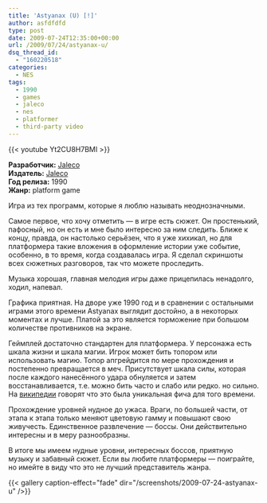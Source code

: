 ```yaml
---
title: 'Astyanax (U) [!]'
author: asfdfdfd
type: post
date: 2009-07-24T12:35:00+00:00
url: /2009/07/24/astyanax-u/
dsq_thread_id:
  - "160220518"
categories:
  - NES
tags:
  - 1990
  - games
  - jaleco
  - nes
  - platformer
  - third-party video
---
```

{{< youtube Yt2CU8H7BMI >}}

**Разработчик:** [Jaleco][1]  
**Издатель:** [Jaleco][1]  
**Год релиза:** 1990  
**Жанр:** platform game

Игра из тех программ, которые я люблю называть неоднозначными.

<!--more-->

Самое первое, что хочу отметить — в игре есть сюжет. Он простенький, пафосный, но он есть и мне было интересно за ним следить. Ближе к концу, правда, он настолько серьёзен, что я уже хихикал, но для платформера такие вложения в оформление истории уже событие, особенно, в то время, когда создавалась игра. Я сделал скриншоты всех сюжетных разговоров, так что можете проследить.

Музыка хорошая, главная мелодия игры даже прицепилась ненадолго, ходил, напевал.

Графика приятная. На дворе уже 1990 год и в сравнении с остальными играми этого времени Astyanax выглядит достойно, а в некоторых моментах и лучше. Платой за это является торможение при большом количестве противников на экране.

Геймплей достаточно стандартен для платформера. У персонажа есть шкала жизни и шкала магии. Игрок может бить топором или использовать магию. Топор апгрейдится по мере прохождения и постепенно превращается в меч. Присутствует шкала силы, которая после каждого нанесённого удара обнуляется и затем восстанавливается, т.е. можно бить часто и слабо или редко. но сильно. На [википедии][2] говорят что это была уникальная фича для того времени.

Прохождение уровней нудное до ужаса. Враги, по большей части, от этапа к этапа только меняют цветовую гамму и повышают свою живучесть. Единственное развлечение — боссы. Они действительно интересны и в меру разнообразны.

В итоге мы имеем нудные уровни, интересных боссов, приятную музыку и забавный сюжет. Если вы любите платформеры — поиграйте, но имейте в виду что это не лучший представитель жанра.

{{< gallery caption-effect="fade" dir="/screenshots/2009-07-24-astyanax-u" />}}

 [1]: http://en.wikipedia.org/wiki/Jaleco
 [2]: http://en.wikipedia.org/wiki/The_Astyanax